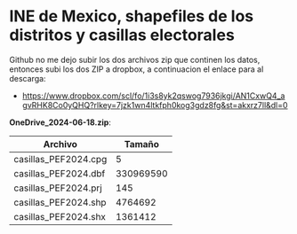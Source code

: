 # INE de Mexico, shapefiles de los distritos y casillas electorales

Github no me dejo subir los dos archivos zip que continen los datos, entonces subi los dos ZIP a dropbox, a continuacion el enlace para al descarga:
- https://www.dropbox.com/scl/fo/1i3s8yk2qswog7936jkgi/AN1CxwQ4_agvRHK8Co0yQHQ?rlkey=7jzk1wn4ltkfph0kog3gdz8fg&st=akxrz7ll&dl=0

**OneDrive_2024-06-18.zip**:

|Archivo|Tamaño|
|------------|------------|
|casillas_PEF2024.cpg|5|
|casillas_PEF2024.dbf|330969590|
|casillas_PEF2024.prj|145|
|casillas_PEF2024.shp|4764692|
|casillas_PEF2024.shx|1361412|
